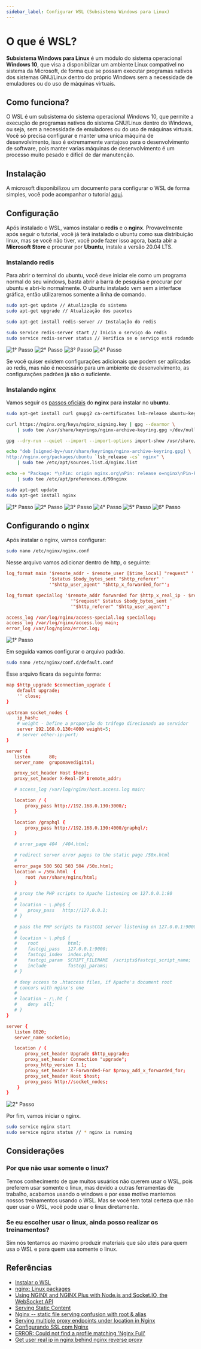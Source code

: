 ```yaml
---
sidebar_label: Configurar WSL (Subsistema Windows para Linux)
---
```


# O que é WSL?

**Subsistema Windows para Linux** é um módulo do sistema operacional **Windows 10**, que visa a disponibilizar um ambiente Linux compatível no sistema da Microsoft, de forma que se possam executar programas nativos dos sistemas GNU/Linux dentro do próprio Windows sem a necessidade de emuladores ou do uso de máquinas virtuais.

## Como funciona?

O WSL é um subsistema do sistema operacional Windows 10, que permite a execução de programas nativos do sistema GNU/Linux dentro do Windows, ou seja, sem a necessidade de emuladores ou do uso de máquinas virtuais. Você só precisa configurar e manter uma unica máquina de desenvolvimento, isso é extremamente vantajoso para o desenvolvimento de software, pois manter varias máquinas de desenvolvimento é um processo muito pesado e difícil de dar manutenção.

## Instalação

A microsoft disponibilizou um documento para configurar o WSL de forma simples, você pode acompanhar o tutorial [aqui](https://docs.microsoft.com/pt-br/windows/wsl/install).

## Configuração

Após instalado o WSL, vamos instalar o **redis** e o **nginx**. Provavelmente após seguir o tutorial, você já terá instalado o ubuntu como sua distribuição linux, mas se você não tiver, você pode fazer isso agora, basta abir a **Microsoft Store** e procurar por **Ubuntu**, instale a versão 20.04 LTS.

### Instalando redis

Para abrir o terminal do ubuntu, você deve iniciar ele como um programa normal do seu windows, basta abrir a barra de pesquisa e procurar por ubuntu e abri-lo normalmente. O ubuntu instalado vem sem a interface gráfica, então utilizaremos somente a linha de comando.

```bash title="Terminal de Comando"
sudo apt-get update // Atualização do sistema
sudo apt-get upgrade // Atualização dos pacotes

sudo apt-get install redis-server // Instalação do redis

sudo service redis-server start // Inicia o serviço do redis
sudo service redis-server status // Verifica se o serviço está rodando
```

![1° Passo](https://i.imgur.com/SYBnfTV.png)
![2° Passo](https://i.imgur.com/aXEdsO9.png)
![3° Passo](https://i.imgur.com/fiHT6bw.png)
![4° Passo](https://i.imgur.com/t0X0H6D.png)

Se você quiser existem configurações adicionais que podem ser aplicadas ao redis, mas não é necessário para um ambiente de desenvolvimento, as configurações padrões já são o suficiente.

### Instalando nginx

Vamos seguir os [passos oficiais](https://nginx.org/en/linux_packages.html#Ubuntu) do **nginx** para instalar no **ubuntu**.

```bash title="Terminal de Comando"
sudo apt-get install curl gnupg2 ca-certificates lsb-release ubuntu-keyring

curl https://nginx.org/keys/nginx_signing.key | gpg --dearmor \
    | sudo tee /usr/share/keyrings/nginx-archive-keyring.gpg >/dev/null

gpg --dry-run --quiet --import --import-options import-show /usr/share/keyrings/nginx-archive-keyring.gpg

echo "deb [signed-by=/usr/share/keyrings/nginx-archive-keyring.gpg] \
http://nginx.org/packages/ubuntu `lsb_release -cs` nginx" \
    | sudo tee /etc/apt/sources.list.d/nginx.list

echo -e "Package: *\nPin: origin nginx.org\nPin: release o=nginx\nPin-Priority: 900\n" \
    | sudo tee /etc/apt/preferences.d/99nginx

sudo apt-get update
sudo apt-get install nginx
```

![1° Passo](https://i.imgur.com/Q5NCis9.png)
![2° Passo](https://i.imgur.com/1TE1etW.png)
![3° Passo](https://i.imgur.com/tovbvVw.png)
![4° Passo](https://i.imgur.com/4Te2Fsg.png)
![5° Passo](https://i.imgur.com/jYWU6wg.png)
![6° Passo](https://i.imgur.com/yDnwGxC.png)

## Configurando o nginx

Após instalar o nginx, vamos configurar:

```bash title="Terminal de Comando"
sudo nano /etc/nginx/nginx.conf
```

Nesse arquivo vamos adicionar dentro de http, o seguinte:

```conf title="/etc/nginx/nginx.conf"
log_format main '$remote_addr - $remote_user [$time_local] "request" '
                '$status $body_bytes_sent "$http_referer" '
                '"$http_user_agent" "$http_x_forwarded_for"';

log_format speciallog '$remote_addr forwarded for $http_x_real_ip - $remote_user [$time_local] '
                        '"$request" $status $body_bytes_sent '
                        '"$http_referer" "$http_user_agent"';

access_log /var/log/nginx/access-special.log speciallog;
access_log /var/log/nginx/access.log main;
error_log /var/log/nginx/error.log;
```

![1° Passo](https://i.imgur.com/gOdFp0L.png)

Em seguida vamos configurar o arquivo padrão.

```bash title="Terminal de Comando"
sudo nano /etc/nginx/conf.d/default.conf
```

Esse arquivo ficara da seguinte forma:

```conf title="/etc/nginx/conf.d/default.conf"
map $http_upgrade $connection_upgrade {
    default upgrade;
    '' close;
}

upstream socket_nodes {
    ip_hash;
    # weight - Define a proporção do tráfego direcionado ao servidor
    server 192.168.0.130:4000 weight=5;
    # server other-ip:port;
}

server {
   listen       80;
   server_name  grupomavedigital;

   proxy_set_header Host $host;
   proxy_set_header X-Real-IP $remote_addr;

   # access_log /var/log/nginx/host.access.log main;

   location / {
       proxy_pass http://192.168.0.130:3000/;
   }

   location /graphql {
       proxy_pass http://192.168.0.130:4000/graphql/;
   }

   # error_page 404  /404.html;

   # redirect server error pages to the static page /50x.html
   #
   error_page 500 502 503 504 /50x.html;
   location = /50x.html  {
       root /usr/share/nginx/html;
   }

   # proxy the PHP scripts to Apache listening on 127.0.0.1:80
   #
   # location ~ \.php$ {
   #    proxy_pass   http://127.0.0.1;
   # }

   # pass the PHP scripts to FastCGI server listening on 127.0.0.1:9000
   #
   # location ~ \.php$ {
   #    root           html;
   #    fastcgi_pass   127.0.0.1:9000;
   #    fastcgi_index  index.php;
   #    fastcgi_param  SCRIPT_FILENAME  /scripts$fastcgi_script_name;
   #    include        fastcgi_params;
   # }

   # deny access to .htaccess files, if Apache's document root
   # concurs with nginx's one
   #
   # location ~ /\.ht {
   #    deny  all;
   # }
}

server {
   listen 8020;
   server_name socketio;

   location / {
       proxy_set_header Upgrade $http_upgrade;
       proxy_set_header Connection "upgrade";
       proxy_http_version 1.1;
       proxy_set_header X-Forwarded-For $proxy_add_x_forwarded_for;
       proxy_set_header Host $host;
       proxy_pass http://socket_nodes;
    }
}
```

![2° Passo](https://i.imgur.com/KOEwSkM.png)

Por fim, vamos iniciar o nginx.

```bash title="Terminal de Comando"
sudo service nginx start
sudo service nginx status // * nginx is running
```

## Considerações

### Por que não usar somente o linux?

Temos conhecimento de que muitos usuários não querem usar o WSL, pois preferem usar somente o linux, mas devido a outras ferramentas de trabalho, acabamos usando o windows e por esse motivo mantemos nossos treinamentos usando o WSL. Mas se você tem total certeza que não quer usar o WSL, você pode usar o linux diretamente.

### Se eu escolher usar o linux, ainda posso realizar os treinamentos?

Sim nós tentamos ao maximo produzir materiais que são uteis para quem usa o WSL e para quem usa somente o linux.

## Referências

- [Instalar o WSL](https://docs.microsoft.com/pt-br/windows/wsl/install)
- [nginx: Linux packages](https://nginx.org/en/linux_packages.html#Ubuntu)
- [Using NGINX and NGINX Plus with Node.js and Socket.IO, the WebSocket API](https://www.nginx.com/blog/nginx-nodejs-websockets-socketio/)
- [Serving Static Content](https://docs.nginx.com/nginx/admin-guide/web-server/serving-static-content/)
- [Nginx -- static file serving confusion with root & alias](https://stackoverflow.com/questions/10631933/nginx-static-file-serving-confusion-with-root-alias)
- [Serving multiple proxy endpoints under location in Nginx](https://serverfault.com/questions/650117/serving-multiple-proxy-endpoints-under-location-in-nginx)
- [Configurando SSL com Nginx](https://www.organicadigital.com/blog/configurando-ssl-com-nginx/)
- [ERROR: Could not find a profile matching 'Nginx Full'](https://stackoverflow.com/questions/57924093/error-could-not-find-a-profile-matching-nginx-full)
- [Get user real ip in nginx behind nginx reverse proxy](https://ypereirareis.github.io/blog/2017/02/15/nginx-real-ip-behind-nginx-reverse-proxy/)